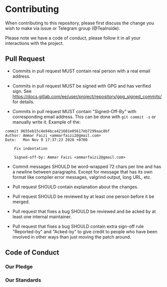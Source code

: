 # Contributing

When contributing to this repository, please first discuss the change
you wish to make via issue or Telegram group (@TeaInside).

Please note we have a code of conduct, please follow it in all your
interactions with the project.

## Pull Request

- Commits in pull request MUST contain real person with a real email
address.

- Commits in pull request MUST be signed with GPG and has verified sign.
See https://docs.gitlab.com/ee/user/project/repository/gpg_signed_commits/
for details.

- Commits in pull request MUST contain "Signed-Off-By" with
corresponding email address. This can be done with `git commit -s` or
manually write it. Example of the:
```
commit 8655eb15c4e94bca421601e05617eb7299aac8bf
Author: Ammar Faizi <ammarfaizi2@gmail.com>
Date:   Mon Nov 9 17:37:23 2020 +0700

    Fix indentation
    
    Signed-off-by: Ammar Faizi <ammarfaizi2@gmail.com>

```

- Commit messages SHOULD be word-wrapped 72 chars per line and has a
newline between paragraphs. Except for message that has its own format
like compiler error messages, valgrind output, long URL, etc.

- Pull request SHOULD contain explanation about the changes.

- Pull request SHOULD be reviewed by at least one person before it be
merged.

- Pull request that fixes a bug SHOULD be reviewed and be acked by
at least one internal maintainer.

- Pull request that fixes a bug SHOULD contain extra sign-off rule
"Reported-by" and "Acked-by" to give credit to people who have been
involved in other ways than just moving the patch around.

## Code of Conduct

### Our Pledge

### Our Standards
